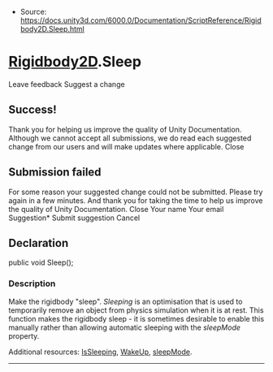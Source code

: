 * Source: https://docs.unity3d.com/6000.0/Documentation/ScriptReference/Rigidbody2D.Sleep.html

#  [Rigidbody2D](https://docs.unity3d.com/6000.0/Documentation/ScriptReference/Rigidbody2D.html).Sleep
Leave feedback
Suggest a change
## Success!
Thank you for helping us improve the quality of Unity Documentation. Although we cannot accept all submissions, we do read each suggested change from our users and will make updates where applicable.
Close
## Submission failed
For some reason your suggested change could not be submitted. Please <a>try again</a> in a few minutes. And thank you for taking the time to help us improve the quality of Unity Documentation.
Close
Your name Your email Suggestion* Submit suggestion
Cancel
## Declaration
public void Sleep(); 
### Description
Make the rigidbody "sleep".
_Sleeping_ is an optimisation that is used to temporarily remove an object from physics simulation when it is at rest. This function makes the rigidbody sleep - it is sometimes desirable to enable this manually rather than allowing automatic sleeping with the _sleepMode_ property.  
  
Additional resources: [IsSleeping](https://docs.unity3d.com/6000.0/Documentation/ScriptReference/Rigidbody2D.IsSleeping.html), [WakeUp](https://docs.unity3d.com/6000.0/Documentation/ScriptReference/Rigidbody2D.WakeUp.html), [sleepMode](https://docs.unity3d.com/6000.0/Documentation/ScriptReference/Rigidbody2D-sleepMode.html).
* * *
